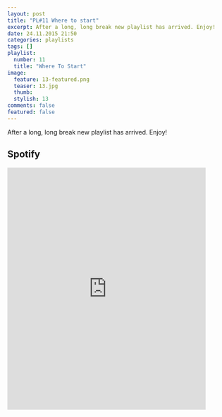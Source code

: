 ```yaml
---
layout: post
title: "PL#11 Where to start"
excerpt: After a long, long break new playlist has arrived. Enjoy!
date: 24.11.2015 21:50
categories: playlists
tags: []
playlist:
  number: 11
  title: "Where To Start"
image:
  feature: 13-featured.png
  teaser: 13.jpg
  thumb:
  stylish: 13
comments: false
featured: false
---
```

After a long, long break new playlist has arrived. Enjoy!

## Spotify

<iframe src="https://embed.spotify.com/?uri=spotify%3Auser%3A1173952261%3Aplaylist%3A33SaEICb5lo7QDr4Kj2kzQ&theme=white" 
  width="450" 
  height="550" 
  frameborder="0" 
  allowtransparency="true">
</iframe>
